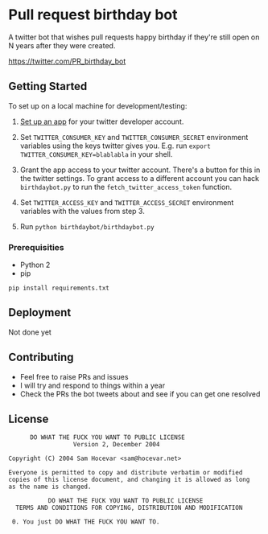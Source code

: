 # Pull request birthday bot

A twitter bot that wishes pull requests happy birthday if they're still open on N years after they were created.

https://twitter.com/PR_birthday_bot

## Getting Started

To set up on a local machine for development/testing:

1. [Set up an app](http://blog.mollywhite.net/twitter-bots-pt2/) for your twitter developer account.

2. Set `TWITTER_CONSUMER_KEY` and `TWITTER_CONSUMER_SECRET` environment variables using the keys twitter gives you. E.g. run `export TWITTER_CONSUMER_KEY=blablabla` in your shell.

3. Grant the app access to your twitter account. There's a button for this in the twitter settings. To grant access to a different account you can hack `birthdaybot.py` to run the `fetch_twitter_access_token` function.

4. Set `TWITTER_ACCESS_KEY` and `TWITTER_ACCESS_SECRET` environment variables with the values from step 3.

5. Run `python birthdaybot/birthdaybot.py`

### Prerequisities

* Python 2
* pip

```
pip install requirements.txt
```

## Deployment

Not done yet

## Contributing

* Feel free to raise PRs and issues
* I will try and respond to things within a year
* Check the PRs the bot tweets about and see if you can get one resolved

## License

          DO WHAT THE FUCK YOU WANT TO PUBLIC LICENSE
                      Version 2, December 2004

    Copyright (C) 2004 Sam Hocevar <sam@hocevar.net>

    Everyone is permitted to copy and distribute verbatim or modified
    copies of this license document, and changing it is allowed as long
    as the name is changed.

               DO WHAT THE FUCK YOU WANT TO PUBLIC LICENSE
      TERMS AND CONDITIONS FOR COPYING, DISTRIBUTION AND MODIFICATION

     0. You just DO WHAT THE FUCK YOU WANT TO.
